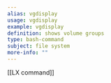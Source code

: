 ```yaml
---
alias: vgdisplay
usage: vgdisplay
example: vgdisplay
definition: shows volume groups
type: bash-command
subject: file system
more-info: ""
---
```

 
[[LX command]]
